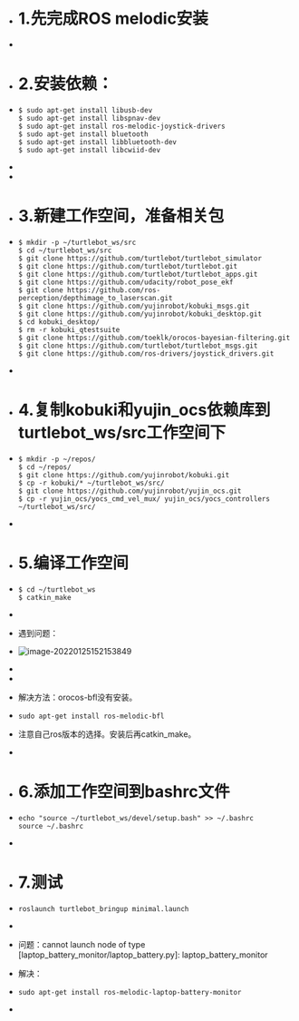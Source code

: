 - # 1.先完成ROS melodic安装

-  

- # 2.安装依赖：

- ```
  $ sudo apt-get install libusb-dev
  $ sudo apt-get install libspnav-dev
  $ sudo apt-get install ros-melodic-joystick-drivers
  $ sudo apt-get install bluetooth
  $ sudo apt-get install libbluetooth-dev
  $ sudo apt-get install libcwiid-dev
  ```

- 

- 

- # 3.新建工作空间，准备相关包

- ```
  $ mkdir -p ~/turtlebot_ws/src 
  $ cd ~/turtlebot_ws/src 
  $ git clone https://github.com/turtlebot/turtlebot_simulator
  $ git clone https://github.com/turtlebot/turtlebot.git
  $ git clone https://github.com/turtlebot/turtlebot_apps.git
  $ git clone https://github.com/udacity/robot_pose_ekf
  $ git clone https://github.com/ros-perception/depthimage_to_laserscan.git 
  $ git clone https://github.com/yujinrobot/kobuki_msgs.git
  $ git clone https://github.com/yujinrobot/kobuki_desktop.git
  $ cd kobuki_desktop/
  $ rm -r kobuki_qtestsuite
  $ git clone https://github.com/toeklk/orocos-bayesian-filtering.git
  $ git clone https://github.com/turtlebot/turtlebot_msgs.git
  $ git clone https://github.com/ros-drivers/joystick_drivers.git
  ```

-  

- # 4.复制kobuki和yujin_ocs依赖库到turtlebot_ws/src工作空间下

- ```
  $ mkdir -p ~/repos/
  $ cd ~/repos/
  $ git clone https://github.com/yujinrobot/kobuki.git
  $ cp -r kobuki/* ~/turtlebot_ws/src/
  $ git clone https://github.com/yujinrobot/yujin_ocs.git
  $ cp -r yujin_ocs/yocs_cmd_vel_mux/ yujin_ocs/yocs_controllers ~/turtlebot_ws/src/
  ```

-  

- # 5.编译工作空间

- ```
  $ cd ~/turtlebot_ws
  $ catkin_make
  ```

-  

- 遇到问题：

- ![image-20220125152153849](C:\Users\hanlin\AppData\Roaming\Typora\typora-user-images\image-20220125152153849.png)

- 

-  

- 解决方法：orocos-bfl没有安装。

- ```
  sudo apt-get install ros-melodic-bfl
  ```

- 注意自己ros版本的选择。安装后再catkin_make。

-  

- # 6.添加工作空间到bashrc文件

- ```
  echo "source ~/turtlebot_ws/devel/setup.bash" >> ~/.bashrc
  source ~/.bashrc
  ```

- 

- # 7.测试

- ```
  roslaunch turtlebot_bringup minimal.launch
  ```

- 

- 问题：cannot launch node of type [laptop_battery_monitor/laptop_battery.py]: laptop_battery_monitor

- 解决：

- ```
  sudo apt-get install ros-melodic-laptop-battery-monitor
  ```

- 